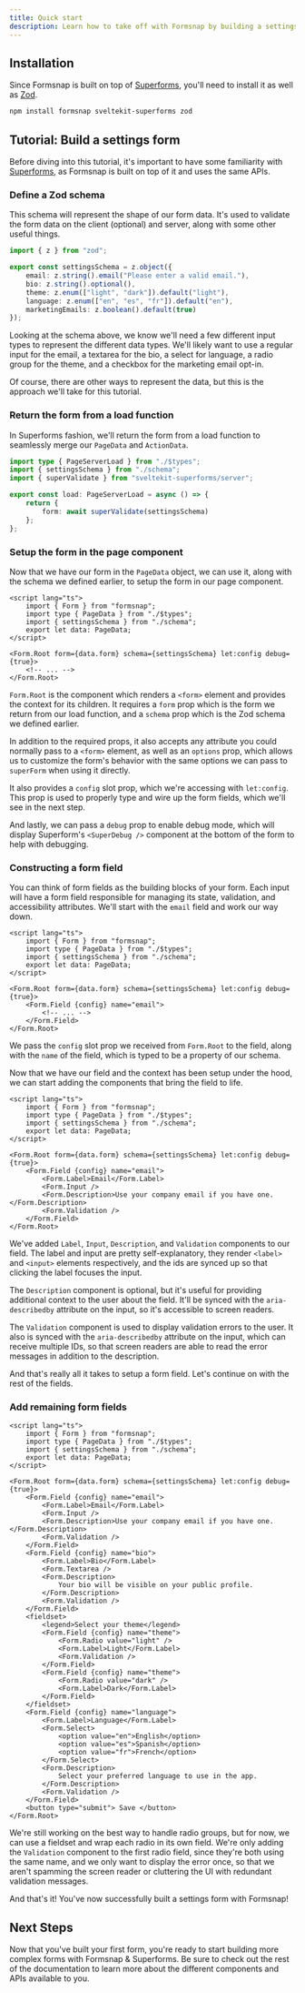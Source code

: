 ```yaml
---
title: Quick start
description: Learn how to take off with Formsnap by building a settings form.
---
```


<script>
	import { Steps } from '@/components';
</script>

## Installation

Since Formsnap is built on top of [Superforms](https://superforms.rocks), you'll need to install it as well as [Zod](https://zod.dev).

```bash
npm install formsnap sveltekit-superforms zod
```

## Tutorial: Build a settings form

Before diving into this tutorial, it's important to have some familiarity with [Superforms](https://superforms.rocks), as Formsnap is built on top of it and uses the same APIs.

<Steps>

### Define a Zod schema

This schema will represent the shape of our form data. It's used to validate the form data on the client (optional) and server, along with some other useful things.

```ts title="src/routes/settings/schema.ts" showLineNumbers
import { z } from "zod";

export const settingsSchema = z.object({
	email: z.string().email("Please enter a valid email."),
	bio: z.string().optional(),
	theme: z.enum(["light", "dark"]).default("light"),
	language: z.enum(["en", "es", "fr"]).default("en"),
	marketingEmails: z.boolean().default(true)
});
```

Looking at the schema above, we know we'll need a few different input types to represent the different data types. We'll likely want to use a regular input for the email, a textarea for the bio, a select for language, a radio group for the theme, and a checkbox for the marketing email opt-in.

Of course, there are other ways to represent the data, but this is the approach we'll take for this tutorial.

### Return the form from a load function

In Superforms fashion, we'll return the form from a load function to seamlessly merge our `PageData` and `ActionData`.

```ts title="src/routes/settings/+page.server.ts" showLineNumbers
import type { PageServerLoad } from "./$types";
import { settingsSchema } from "./schema";
import { superValidate } from "sveltekit-superforms/server";

export const load: PageServerLoad = async () => {
	return {
		form: await superValidate(settingsSchema)
	};
};
```

### Setup the form in the page component

Now that we have our form in the `PageData` object, we can use it, along with the schema we defined earlier, to setup the form in our page component.

```svelte title="src/routes/settings/+page.svelte" showLineNumbers
<script lang="ts">
	import { Form } from "formsnap";
	import type { PageData } from "./$types";
	import { settingsSchema } from "./schema";
	export let data: PageData;
</script>

<Form.Root form={data.form} schema={settingsSchema} let:config debug={true}>
	<!-- ... -->
</Form.Root>
```

`Form.Root` is the component which renders a `<form>` element and provides the context for its children. It requires a `form` prop which is the form we return from our load function, and a `schema` prop which is the Zod schema we defined earlier.

In addition to the required props, it also accepts any attribute you could normally pass to a `<form>` element, as well as an `options` prop, which allows us to customize the form's behavior with the same options we can pass to `superForm` when using it directly.

It also provides a `config` slot prop, which we're accessing with `let:config`. This prop is used to properly type and wire up the form fields, which we'll see in the next step.

And lastly, we can pass a `debug` prop to enable debug mode, which will display Superform's `<SuperDebug />` component at the bottom of the form to help with debugging.

### Constructing a form field

You can think of form fields as the building blocks of your form. Each input will have a form field responsible for managing its state, validation, and accessibility attributes. We'll start with the `email` field and work our way down.

```svelte title="src/routes/settings/+page.svelte" showLineNumbers {15,17}
<script lang="ts">
	import { Form } from "formsnap";
	import type { PageData } from "./$types";
	import { settingsSchema } from "./schema";
	export let data: PageData;
</script>

<Form.Root form={data.form} schema={settingsSchema} let:config debug={true}>
	<Form.Field {config} name="email">
		<!-- ... -->
	</Form.Field>
</Form.Root>
```

We pass the `config` slot prop we received from `Form.Root` to the field, along with the `name` of the field, which is typed to be a property of our schema.

Now that we have our field and the context has been setup under the hood, we can start adding the components that bring the field to life.

```svelte title="src/routes/settings/+page.svelte" showLineNumbers {16-19}
<script lang="ts">
	import { Form } from "formsnap";
	import type { PageData } from "./$types";
	import { settingsSchema } from "./schema";
	export let data: PageData;
</script>

<Form.Root form={data.form} schema={settingsSchema} let:config debug={true}>
	<Form.Field {config} name="email">
		<Form.Label>Email</Form.Label>
		<Form.Input />
		<Form.Description>Use your company email if you have one.</Form.Description>
		<Form.Validation />
	</Form.Field>
</Form.Root>
```

We've added `Label`, `Input`, `Description`, and `Validation` components to our field. The label and input are pretty self-explanatory, they render `<label>` and `<input>` elements respectively, and the ids are synced up so that clicking the label focuses the input.

The `Description` component is optional, but it's useful for providing additional context to the user about the field. It'll be synced with the `aria-describedby` attribute on the input, so it's accessible to screen readers.

The `Validation` component is used to display validation errors to the user. It also is synced with the `aria-describedby` attribute on the input, which can receive multiple IDs, so that screen readers are able to read the error messages in addition to the description.

And that's really all it takes to setup a form field. Let's continue on with the rest of the fields.

### Add remaining form fields

```svelte title="src/routes/settings/+page.svelte" showLineNumbers
<script lang="ts">
	import { Form } from "formsnap";
	import type { PageData } from "./$types";
	import { settingsSchema } from "./schema";
	export let data: PageData;
</script>

<Form.Root form={data.form} schema={settingsSchema} let:config debug={true}>
	<Form.Field {config} name="email">
		<Form.Label>Email</Form.Label>
		<Form.Input />
		<Form.Description>Use your company email if you have one.</Form.Description>
		<Form.Validation />
	</Form.Field>
	<Form.Field {config} name="bio">
		<Form.Label>Bio</Form.Label>
		<Form.Textarea />
		<Form.Description>
			Your bio will be visible on your public profile.
		</Form.Description>
		<Form.Validation />
	</Form.Field>
	<fieldset>
		<legend>Select your theme</legend>
		<Form.Field {config} name="theme">
			<Form.Radio value="light" />
			<Form.Label>Light</Form.Label>
			<Form.Validation />
		</Form.Field>
		<Form.Field {config} name="theme">
			<Form.Radio value="dark" />
			<Form.Label>Dark</Form.Label>
		</Form.Field>
	</fieldset>
	<Form.Field {config} name="language">
		<Form.Label>Language</Form.Label>
		<Form.Select>
			<option value="en">English</option>
			<option value="es">Spanish</option>
			<option value="fr">French</option>
		</Form.Select>
		<Form.Description>
			Select your preferred language to use in the app.
		</Form.Description>
		<Form.Validation />
	</Form.Field>
	<button type="submit"> Save </button>
</Form.Root>
```

We're still working on the best way to handle radio groups, but for now, we can use a fieldset and wrap each radio in its own field. We're only adding the `Validation` component to the first radio field, since they're both using the same name, and we only want to display the error once, so that we aren't spamming the screen reader or cluttering the UI with redundant validation messages.

</Steps>

And that's it! You've now successfully built a settings form with Formsnap!

## Next Steps

Now that you've built your first form, you're ready to start building more complex forms with Formsnap & Superforms. Be sure to check out the rest of the documentation to learn more about the different components and APIs available to you.
